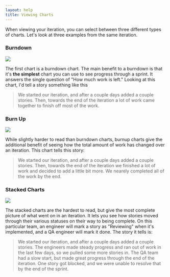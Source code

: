 ```yaml
---
layout: help
title: Viewing Charts
---
```


When viewing your iteration, you can select between three different types of charts.  Let's look at three examples from the same iteration.

### Burndown

![](https://scrumdo-cdn.s3.amazonaws.com/manual_uploads/burndown-compare.png)

The first chart is a burndown chart.  The main benefit to a burndown is that it's **the simplest** chart you can use to see progress through a sprint.  It answers the single question of "How much work is left."  Looking at this chart, I'd tell a story something like this

> We started our iteration, and after a couple days added a couple stories.  Then, towards the end of the iteration a lot of work came together to finish off most of the work.

### Burn Up

![](https://scrumdo-cdn.s3.amazonaws.com/manual_uploads/burnup-compare.png)

While slightly harder to read than burndown charts, burnup charts give the additional benefit of seeing how the total amount of work has changed over an iteration.  This chart tells this story:

> We started our iteration, and after a couple days added a couple stories.  Then, towards the end of the iteration we finished a lot of work and decided to add a little bit more.  We nearely completed all of the work by the end.  

### Stacked Charts

![](https://scrumdo-cdn.s3.amazonaws.com/manual_uploads/stacked-compare.png)

The stacked charts are the hardest to read, but give the most complete picture of what went on in an iteration.  It lets you see how stories moved through their various statuses on their way to being complete.  On this particular team, an engineer will mark a story as "Reviewing" when it's implemented, and a QA engineer will mark it done.  The story it tells is:

> We started our iteration, and after a couple days added a couple stories.  The engineers made steady progress and ran out of work in the last few days, so we pulled some more stories in.  The QA team had a slow start, but made great progress through the end of the iteration.  One story got blocked, and we were unable to resolve that by the end of the sprint.  